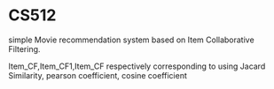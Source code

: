 # CS512
simple Movie recommendation system based on Item Collaborative Filtering.

Item_CF,Item_CF1,Item_CF respectively corresponding to using Jacard Similarity, pearson coefficient, cosine coefficient
